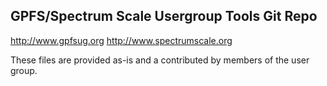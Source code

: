 
GPFS/Spectrum Scale Usergroup Tools Git Repo
--------------------------------------------

 http://www.gpfsug.org
 http://www.spectrumscale.org

 These files are provided as-is and a contributed by members of the user group.

